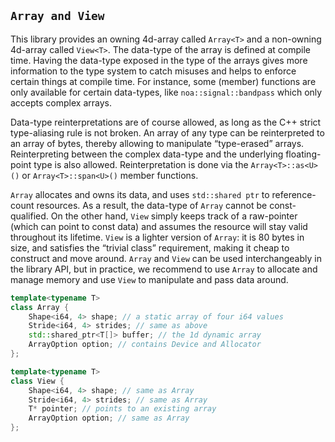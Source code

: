 ## `Array and View`

This library provides an owning 4d-array called `Array<T>` and a non-owning 4d-array called `View<T>`.
The data-type of the array is defined at compile time. Having the data-type exposed in
the type of the arrays gives more information to the type system to catch
misuses and helps to enforce certain things at compile time. For instance, some (member)
functions are only available for certain data-types, like `noa::signal::bandpass`
which only accepts complex arrays.

Data-type reinterpretations are of course allowed, as long as the C++ strict type-aliasing
rule is not broken. An array of any type can be reinterpreted to an array of bytes,
thereby allowing to manipulate “type-erased” arrays. Reinterpreting between the complex
data-type and the underlying floating-point type is also allowed. Reinterpretation is done
via the `Array<T>::as<U>()` or `Array<T>::span<U>()` member functions.

`Array` allocates and owns its data, and uses `std::shared ptr` to reference-count
resources. As a result, the data-type of `Array` cannot be const-qualified. On the other hand,
`View` simply keeps track of a raw-pointer (which can point to const data) and assumes the
resource will stay valid throughout its lifetime. `View` is a lighter version of `Array`: it is 80
bytes in size, and satisfies the “trivial class” requirement, making it cheap to construct
and move around. `Array` and `View` can be used interchangeably in the library API, but in
practice, we recommend to use `Array` to allocate and manage memory and use `View` to
manipulate and pass data around.

```c++
template<typename T>
class Array {
    Shape<i64, 4> shape; // a static array of four i64 values
    Stride<i64, 4> strides; // same as above
    std::shared_ptr<T[]> buffer; // the 1d dynamic array
    ArrayOption option; // contains Device and Allocator
};

template<typename T>
class View {
    Shape<i64, 4> shape; // same as Array
    Stride<i64, 4> strides; // same as Array
    T* pointer; // points to an existing array
    ArrayOption option; // same as Array
};
```
